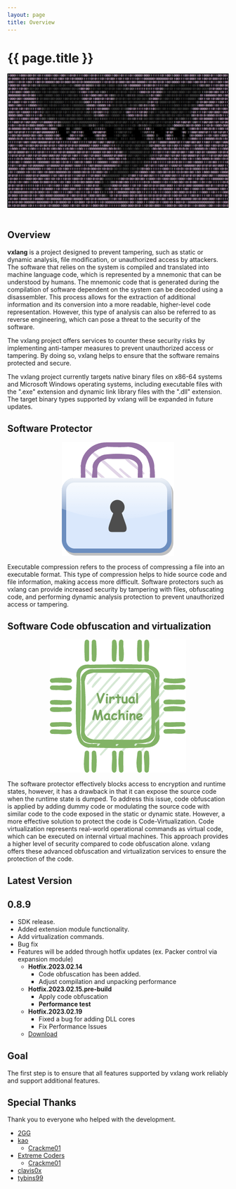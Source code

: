 ```yaml
---
layout: page
title: Overview
---
```


# {{ page.title }}

<div align="center">
   <a href="https://vxlang.github.io/">
      <img src="image/vxlang.gif" loop=infinite style="max-width: 100%; height: auto;" />
   </a>
</div>
<br>
  
## Overview

**vxlang** is a project designed to prevent tampering, such as static or dynamic analysis, file modification, or unauthorized access by attackers. The software that relies on the system is compiled and translated into machine language code, which is represented by a mnemonic that can be understood by humans. The mnemonic code that is generated during the compilation of software dependent on the system can be decoded using a disassembler. This process allows for the extraction of additional information and its conversion into a more readable, higher-level code representation. However, this type of analysis can also be referred to as reverse engineering, which can pose a threat to the security of the software.
   
The vxlang project offers services to counter these security risks by implementing anti-tamper measures to prevent unauthorized access or tampering. By doing so, vxlang helps to ensure that the software remains protected and secure.
   
The vxlang project currently targets native binary files on x86-64 systems and Microsoft Windows operating systems, including executable files with the ".exe" extension and dynamic link library files with the ".dll" extension. The target binary types supported by vxlang will be expanded in future updates.
  
## Software Protector

<div align="center">
   <img src="image/protector.png" loop=infinite style="max-width: 100%; height: auto;" />
</div>

Executable compression refers to the process of compressing a file into an executable format. This type of compression helps to hide source code and file information, making access more difficult. Software protectors such as vxlang can provide increased security by tampering with files, obfuscating code, and performing dynamic analysis protection to prevent unauthorized access or tampering.

## Software Code obfuscation and virtualization

<div align="center">
   <img src="image/vcpu.png" loop=infinite style="max-width: 100%; height: auto;" />
</div>

The software protector effectively blocks access to encryption and runtime states, however, it has a drawback in that it can expose the source code when the runtime state is dumped. To address this issue, code obfuscation is applied by adding dummy code or modulating the source code with similar code to the code exposed in the static or dynamic state. However, a more effective solution to protect the code is Code-Virtualization. Code virtualization represents real-world operational commands as virtual code, which can be executed on internal virtual machines. This approach provides a higher level of security compared to code obfuscation alone. vxlang offers these advanced obfuscation and virtualization services to ensure the protection of the code.  

## Latest Version

0.8.9 
---
- SDK release. 
- Added extension module functionality. 
- Add virtualization commands. 
- Bug fix 
- Features will be added through hotfix updates (ex. Packer control via expansion module) 
  - **Hotfix.2023.02.14**
    - Code obfuscation has been added.
    - Adjust compilation and unpacking performance  
  - **Hotfix.2023.02.15.pre-build**
    - Apply code obfuscation
    - **Performance test**
  - **Hotfix.2023.02.19**
    - Fixed a bug for adding DLL cores
    - Fix Performance Issues
  - [Download](https://url.kr/xjvo2s) 

## Goal

The first step is to ensure that all features supported by vxlang work reliably and support additional features.

## Special Thanks

Thank you to everyone who helped with the development.

- [2GG](https://twitter.com/2gg) 
- [kao](https://lifeinhex.com/) 
  - [Crackme01](https://forum.tuts4you.com/topic/43809-users-desktop-crackme/#comment-213340) 
- [Extreme Coders](https://github.com/extremecoders-re/tuts4you_users_desktop_crackme_writeup) 
  - [Crackme01](https://forum.tuts4you.com/topic/43809-users-desktop-crackme/#comment-213328)  
- [clavis0x](https://github.com/clavis0x)
- [tybins99](https://github.com/tybins99)  
  
  
  
